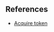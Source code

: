 

## References
- [Acquire token](https://learn.microsoft.com/en-us/entra/identity-platform/scenario-daemon-acquire-token?tabs=python#acquiretokenforclient-api)
